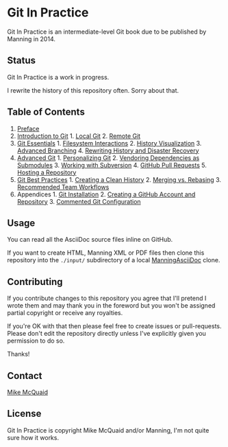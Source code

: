 # Git In Practice
Git In Practice is an intermediate-level Git book due to be published by Manning in 2014.

## Status
Git In Practice is a work in progress.

I rewrite the history of this repository often. Sorry about that.

## Table of Contents
1. [Preface](00-Preface.adoc)
2. [Introduction to Git](01-01-IntroductionToGit.adoc)
       1. [Local Git](01-LocalGit.adoc)
       2. [Remote Git](02-RemoteGit.adoc)
3. [Git Essentials](03-02-GitEssentials.adoc)
       1. [Filesystem Interactions](03-FilesystemInteractions.adoc)
       2. [History Visualization](04-HistoryVisualization.adoc)
       3. [Advanced Branching](05-AdvancedBranching.adoc)
       4. [Rewriting History and Disaster Recovery](06-RewritingHistoryAndDisasterRecovery.adoc)
4. [Advanced Git](07-03-AdvancedGit.adoc)
       1. [Personalizing Git](07-PersonalizingGit.adoc)
       2. [Vendoring Dependencies as Submodules](08-VendoringDependenciesAsSubmodules.adoc)
       3. [Working with Subversion](09-WorkingWithSubversion.adoc)
       4. [GitHub Pull Requests](10-GitHubPullRequests.adoc)
       5. [Hosting a Repository](11-HostingARepository.adoc)
5. [Git Best Practices](12-04-GitBestPractices.adoc)
       1. [Creating a Clean History](12-CreatingACleanHistory.adoc)
       2. [Merging vs. Rebasing](13-MergingVsRebasing.adoc)
       3. [Recommended Team Workflows](14-RecommendedTeamWorkflows.adoc)
6. Appendices
       1. [Git Installation](A-GitInstallation.adoc)
       2. [Creating a GitHub Account and Repository](B-CreatingAGitHubAccountAndRepository.adoc)
       3. [Commented Git Configuration](C-CommentedGitConfiguration.adoc)

## Usage
You can read all the AsciiDoc source files inline on GitHub.

If you want to create HTML, Manning XML or PDF files then clone this repository into the `./input/` subdirectory of a local [ManningAsciiDoc](https://github.com/mikemcquaid/ManningAsciiDoc) clone.

## Contributing
If you contribute changes to this repository you agree that I'll pretend I wrote them and may thank you in the foreword but you won't be assigned partial copyright or receive any royalties.

If you're OK with that then please feel free to create issues or pull-requests. Please don't edit the repository directly unless I've explicitly given you permission to do so.

Thanks!

## Contact
[Mike McQuaid](mailto:mike@mikemcquaid.com)

## License
Git In Practice is copyright Mike McQuaid and/or Manning, I'm not quite sure how it works.
